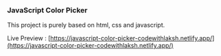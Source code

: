### JavaScript Color Picker

This project is purely based on html, css and javascript.

Live Preview : [https://javascript-color-picker-codewithlaksh.netlify.app/](https://javascript-color-picker-codewithlaksh.netlify.app/)